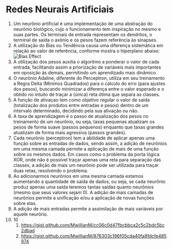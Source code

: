 # Redes Neurais Artificiais

1. Um neurônio artificial é uma implementação de uma abstração do neurônio biológico, cujo o funcionamento tem inspiração no mesmo e suas partes. Os terminais de entrada representam os dendritos, o terminal de saída o axônio e os pesos fazem referência às sinapses. 
1. A utilização do Bias ou Tendência causa uma diferença sistemática em relação ao valor de referência, conforme mostra o hiperplano abaixo:
![Bias Effect](https://cdn-images-1.medium.com/max/1600/0*-fy5FhuunyvTHJpj.png "https://medium.com/deeper-learning/glossary-of-deep-learning-bias-cf49d9c895e2")
1. A utilização dos pesos auxilia o algoritmo a ponderar o valor de cada entrada, facilitando assim a priorização de variáveis mais importantes em oposição às demais, permitindo um aprendizado mais dinâmico.
1. O neurônio Adaline, diferente do Perceptron, utiliza em seu treinamento a Regra Delta (Mínimos Quadrados) para o cálculo do erro (para ajustes dos pesos), buscando minimizar a diferença entre o valor esperado e o obtido no intuito de traçar a (única) reta ótima que separa as classes.
1. A função de ativaçao tem como objetivo regular o valor de saída (totalização dos produtos entre entradas e pesos) dentro de um intervalo determinado, decidindo pela sua ativação ou não.
1. A taxa de aprendizagem é o passo de atualização dos pesos no treinamento de um neurônio, ou seja, taxas pequenas atualizam os pesos de forma suave (passos pequenos) enquanto que taxas grandes atualizam de forma mais agressiva (passos grandes).
1. Cada neurônio (perceptron) tem a abilidade de aplicar apenas uma função sobre as entradas de dados, sendo assim, a adição de neurônios em uma mesma camada permite a aplicação de mais de uma função sobre os mesmos dados. Em casos como o problema da porta lógica XOR, onde não é possível traçar apenas uma reta para separação das classes, a adição de mais um neurônio pode ser utilizada para traçar duas retas, resolvendo o problema.
1. Ao adicionarmos neurônios em uma mesma camada estamos aumentando a quantidade de saída de dados, ou seja, se cada neurônio produz apenas uma saída teremos tantas saídas quanto neurônios (mesmo que seus valores sejam 0). A adição de mais camadas de neurônios permite a unificação e/ou a aplicação de novas funções sobre elas.
1. A adição de mais entradas permite a assimilação de mais variáveis por aquele neurôrio.
1. 10
   1. https://gist.github.com/MwillianM/cc06c0d47fbcbbca2c5c2bdc5bc2dbad
   2. https://gist.github.com/MwillianM/876303c196f05cda40fa8fdcfe485974
